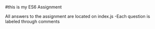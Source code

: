 #this is my ES6 Assignment 

All answers to the assignment are located on index.js 
-Each question is labeled through comments 
